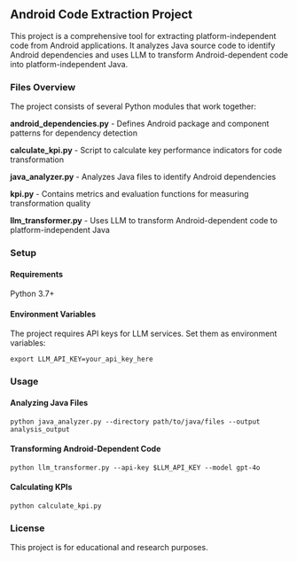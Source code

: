## Android Code Extraction Project
This project is a comprehensive tool for extracting platform-independent code from Android applications. It analyzes Java source code to identify Android dependencies and uses LLM to transform Android-dependent code into platform-independent Java.

### Files Overview
The project consists of several Python modules that work together:

__android_dependencies.py__ - Defines Android package and component patterns for dependency detection

__calculate_kpi.py__ - Script to calculate key performance indicators for code transformation

__java_analyzer.py__ - Analyzes Java files to identify Android dependencies

__kpi.py__ - Contains metrics and evaluation functions for measuring transformation quality

__llm_transformer.py__ - Uses LLM to transform Android-dependent code to platform-independent Java

### Setup
#### Requirements
Python 3.7+

#### Environment Variables
The project requires API keys for LLM services. Set them as environment variables:

`export LLM_API_KEY=your_api_key_here`

### Usage
#### Analyzing Java Files

`python java_analyzer.py --directory path/to/java/files --output analysis_output`

#### Transforming Android-Dependent Code

`python llm_transformer.py --api-key $LLM_API_KEY --model gpt-4o`

#### Calculating KPIs

`python calculate_kpi.py`

### License
This project is for educational and research purposes.
